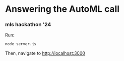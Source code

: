 # Answering the AutoML call

### mls hackathon '24

Run:
```
node server.js
```

Then, navigate to [http://localhost:3000](http://localhost:3000)
